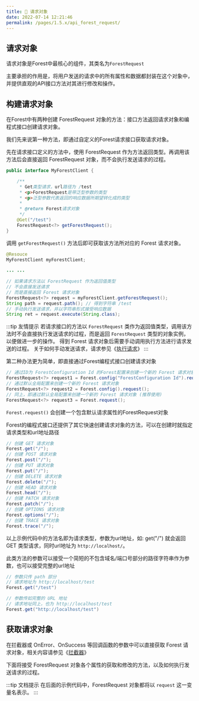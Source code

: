 ```yaml
---
title: 🚀 请求对象
date: 2022-07-14 12:21:46
permalink: /pages/1.5.x/api_forest_request/
---
```


## 请求对象

请求对象是Forest中最核心的组件，其类名为`ForestRequest`

主要承担的作用是，将用户发送的请求中的所有属性和数据都封装在这个对象中，并提供直观的API接口方法对其进行修改和操作。

## 构建请求对象

在Forest中有两种创建 ForestRequest 对象的方法：接口方法返回请求对象和编程式接口创建请求对象。

我们先来说第一种方法，即通过自定义的Forest请求接口获取请求对象。

先在请求接口定义的方法中，使用 ForestRequest 作为方法返回类型。再调用该方法后会直接返回 ForestRequest 对象，而不会执行发送请求的过程。

```java
public interface MyForestClient {

    /**
     * Get类型请求，url路径为 /test
     * <p>ForestRequest是带泛型参数的类型
     * <p>泛型参数代表返回的响应数据所期望转化成的类型
     * 
     * @return Forest请求对象
     */
    @Get("/test")
    ForestRequest<?> getForestRequest();
}
```

调用 `getForestRequest()` 方法后即可获取该方法所对应的 Forest 请求对象。

```java
@Resouce
MyForestClient myForestClient;

... ...
        
// 如果请求方法以 ForestRequest 作为返回值类型
// 不会直接发送请求
// 而是直接返回 Forest 请求对象        
ForestRequest<?> request = myForestClient.getForestRequest();
String path = request.path(); // 得到字符串 /test
// 手动执行发送请求，并以字符串形式接受响应数据
String ret = request.execute(String.class);
```

:::tip 友情提示
若请求接口的方法以 `ForestRequest` 类作为返回值类型，调用该方法时不会直接执行发送请求的过程，而是返回 `ForestRequest` 类型的对象实例，以便做进一步的操作。
得到 Forest 请求对象后需要手动调用执行方法进行请求发送的过程。
关于如何手动发送请求，请求参见《[执行请求](/docs/basic/request#执行请求)》
:::

第二种办法更为简单，即直接通过Forest编程式接口创建请求对象

```java
// 通过ID为 ForestConfiguration Id 的Forest配置来创建一个新的 Forest 请求对象
ForestRequest<?> request1 = Forest.config("ForestConfiguration Id").request();
// 通过默认全局配置来创建一个新的 Forest 请求对象
ForestRequest<?> request2 = Forest.config().request();
// 同上，即通过默认全局配置来创建一个新的 Forest 请求对象 (推荐使用)
ForestRequest<?> request3 = Forest.request();
```
`Forest.request()` 会创建一个包含默认请求属性的ForestRequest对象

Forest的编程式接口还提供了其它快速创建请求对象的方法，可以在创建时就指定请求类型和url地址路径

```java
// 创建 GET 请求对象
Forest.get("/");
// 创建 POST 请求对象
Forest.post("/");
// 创建 PUT 请求对象
Forest.put("/");
// 创建 DELETE 请求对象
Forest.delete("/");
// 创建 HEAD 请求对象
Forest.head("/");
// 创建 PATCH 请求对象
Forest.patch("/");
// 创建 OPTIONS 请求对象
Forest.options("/");
// 创建 TRACE 请求对象
Forest.trace("/");
```
以上示例代码中的方法名即为请求类型，参数为url地址，如: get("/") 就会返回 GET 类型请求，同时url地址为 `http://localhost/`。

此类方法的参数可以接受一个简短的不包含域名/端口号部分的路径字符串作为参数，也可以接受完整的url地址

```java
// 参数只传 path 部分
// 请求地址为 http://localhost/test
Forest.get("/test")

// 参数传如完整的 URL 地址
// 请求地址同上，也为 http://localhost/test
Forest.get("http://localhost/test")


```

## 获取请求对象

在拦截器或 OnError、OnSuccess 等回调函数的参数中可以直接获取 Forest 请求对象，相关内容请参见《[拦截器](docs/1.5.x文档/070.扩展/interceptor)》

下面将接受 ForestRequest 对象各个属性的获取和修改的方法，以及如何执行发送请求的过程。

:::tip 文档提示
在后面的示例代码中，ForestRequest 对象都将以 `request` 这一变量名表示。
:::
